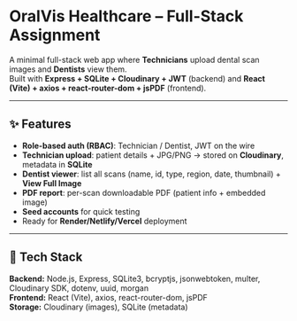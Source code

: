 # OralVis Healthcare – Full-Stack Assignment

A minimal full-stack web app where **Technicians** upload dental scan images and **Dentists** view them.  
Built with **Express + SQLite + Cloudinary + JWT** (backend) and **React (Vite) + axios + react-router-dom + jsPDF** (frontend).

---

## ✨ Features

- **Role-based auth (RBAC)**: Technician / Dentist, JWT on the wire
- **Technician upload**: patient details + JPG/PNG → stored on **Cloudinary**, metadata in **SQLite**
- **Dentist viewer**: list all scans (name, id, type, region, date, thumbnail) + **View Full Image**
- **PDF report**: per-scan downloadable PDF (patient info + embedded image)
- **Seed accounts** for quick testing
- Ready for **Render/Netlify/Vercel** deployment

---

## 🧱 Tech Stack

**Backend:** Node.js, Express, SQLite3, bcryptjs, jsonwebtoken, multer, Cloudinary SDK, dotenv, uuid, morgan  
**Frontend:** React (Vite), axios, react-router-dom, jsPDF  
**Storage:** Cloudinary (images), SQLite (metadata)  

